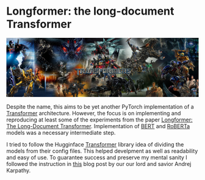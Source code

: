 # Longformer: the long-document Transformer

![Transformers](/doc/imgs/dbl5lu1-528855a2-d961-4e5d-b7eb-b088db142382.jpg)

Despite the name, this aims to be yet another PyTorch implementation of a [Transformer](https://arxiv.org/abs/1706.03762) architecture. However, the focus is on implementing and reproducing at least some of the experiments from the paper [Longformer: The Long-Document Transformer](https://arxiv.org/abs/2004.05150). Implementation of [BERT](https://arxiv.org/abs/1810.04805) and [RoBERTa](https://arxiv.org/abs/1907.11692) models was a necessary intermediate step.

I tried to follow the Hugginface [Transformer](https://github.com/huggingface/transformers) library idea of dividing the models from their config files. This helped develpment as well as readability and easy of use. To guarantee success and preserve my mental sanity I followed the instruction in [this](https://karpathy.github.io/2019/04/25/recipe/) blog post by our our lord and savior Andrej Karpathy.